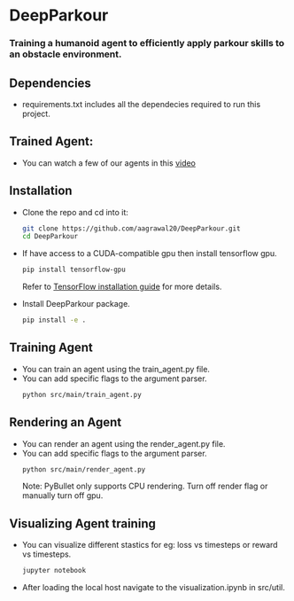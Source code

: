 # DeepParkour

### Training a humanoid agent to efficiently apply parkour skills to an obstacle environment.
## Dependencies
- requirements.txt includes all the dependecies required to run this project.
## Trained Agent:
- You can watch a few of our agents in this [video](https://www.youtube.com/watch?v=JwcbGknv9CU&list=PLz8hBX8C3XA_KuDFDlJgIJxANCX-z6QKn)
## Installation
- Clone the repo and cd into it:
    ```bash
    git clone https://github.com/aagrawal20/DeepParkour.git
    cd DeepParkour
    ```
- If have access to a CUDA-compatible gpu then install tensorflow gpu.
    ```bash 
    pip install tensorflow-gpu 
    ```
     Refer to [TensorFlow installation guide](https://www.tensorflow.org/install/)
    for more details. 

- Install DeepParkour package.
    ```bash
    pip install -e .
    ```
## Training Agent
- You can train an agent using the train_agent.py file.
- You can add specific flags to the argument parser. 
    ```bash
    python src/main/train_agent.py
    ```
## Rendering an Agent
- You can render an agent using the render_agent.py file.
- You can add specific flags to the argument parser.
    ```bash
    python src/main/render_agent.py
    ```
    Note: PyBullet only supports CPU rendering. Turn off render flag or manually turn off gpu.

## Visualizing Agent training
- You can visualize different stastics for eg: loss vs timesteps or reward vs timesteps.
    ```bash
    jupyter notebook
    ```
- After loading the local host navigate to the visualization.ipynb in src/util.
